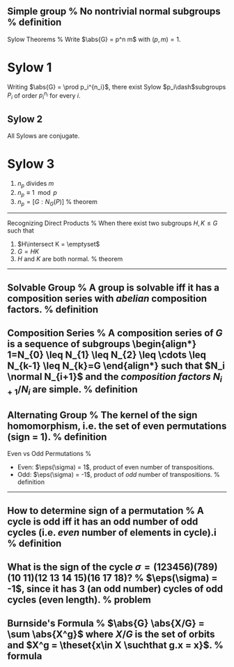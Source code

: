 Simple group
%
No nontrivial normal subgroups
%
definition
---

Sylow Theorems
%
Write $\abs{G} = p^n m$ with $(p, m) = 1$.

# Sylow 1

Writing $\abs{G} = \prod p_i^{n_i}$, there exist Sylow $p_i\dash$subgroups $P_i$ of order $p_i^{n_i}$ for every $i$.

## Sylow 2

All Sylows are conjugate.

# Sylow 3

1. $n_p$ divides $m$
1. $n_p \equiv 1 \mod p$
2. $n_p = [G: N_G(P)]$
%
theorem
---

Recognizing Direct Products
%
When there exist two subgroups $H, K \leq G$ such that

1. $H\intersect K = \emptyset$
2. $G = HK$
3. $H$ and $K$ are both normal.
%
theorem
---

Solvable Group
%
A group is **solvable** iff it has a composition series with *abelian* composition factors.
%
definition
---

Composition Series
%
A **composition series** of $G$ is a sequence of subgroups
\begin{align*}
1=N_{0} \leq N_{1} \leq N_{2} \leq \cdots \leq N_{k-1} \leq N_{k}=G
\end{align*}
such that $N_i \normal N_{i+1}$ and the *composition factors* $N_{i+1}/N_i$ are simple.
%
definition
---

Alternating Group
%
The kernel of the sign homomorphism, i.e. the set of even permutations (sign = 1).
%
definition
---

Even vs Odd Permutations
%
- Even: $\eps(\sigma) = 1$, product of even number of transpositions.
- Odd: $\eps(\sigma) = -1$, product of *odd* number of transpositions.
%
definition
---

How to determine sign of a permutation
%
A cycle is odd iff it has an odd number of odd cycles (i.e. *even* number of elements in cycle).i
%
definition
---

What is the sign of the cycle $\sigma=(123456)(789)(10~11)(12~13~14~15)(16~17~18)$?
%
$\eps(\sigma) = -1$, since it has 3 (an odd number) cycles of odd cycles (even length).
%
problem
---

Burnside's Formula
%
$\abs{G} \abs{X/G} = \sum \abs{X^g}$ where $X/G$ is the set of orbits and $X^g = \theset{x\in X \suchthat g.x = x}$.
%
formula
---



